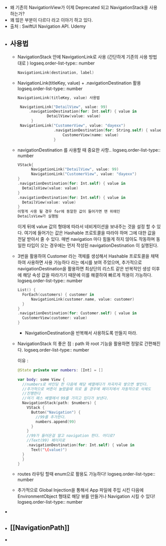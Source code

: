 - 왜 기존의 NavigationView가 이제 Deprecated 되고 NavigationStack을 사용하는가?
- 꽤 많은 부분이 다르다 라고 이야기 하고 있다.
- 출처 : SwiftUI Navigation API. Udemy
- ## 사용법
	- NavigationStack 안에 NavigationLink로 사용 (간단하게 기존의 사용 방법대로 )
	  logseq.order-list-type:: number
	  ```swift
	  NavigationLink(destination, label) 
	  ```
	- NavigationLink(titleKey, value) + .navigationDestination 활용  
	  logseq.order-list-type:: number
	  ```swift
	  NavigationLink(titleKey, value) 사용법
	  
	   NavigationLink("DetailView", value: 99)
	       .navigationDestination(for: Int.self) { value in
	               DetailView(value: value)
	        }
	   NavigationLink("CustomerView", value: "dayexx")
	                  .navigationDestination(for: String.self) { value in
	                      CustomerView(name: value)
	                  }
	  ```
	- navigationDestination 를 사용할 때 중요한 사항..
	  logseq.order-list-type:: number
	  ```swift
	  VStack{
	        NavigationLink("DetailView", value: 99)
	        NavigationLink("CustomerView", value: "dayexx")
	  }
	  .navigationDestination(for: Int.self) { value in
	  	DetailsView(value: value)
	  }
	  .navigationDestination(for: Int.self) { value in
	  	DetailView(value: value)
	  }
	  이렇게 사용 될 경우 for에 동알한 값이 들어가면 맨 위에인
	  DetailsView가 실행됨
	  ```
	  이게 뒤에 value 값의 형태에 따라서 네비게이션을 보내주는 것을 설정 할 수 있다.
	  여기에 들어가는 값은 Hashable 프로토콜을 따라야 하며 그에 대한 값을 전달 받아서 줄 수 있다. 매번 navigation 마다 힘들게 하지 않아도 작동하며 동일한 타입이 오는 경우에는 먼저 작성된 navigationDestination 이 실행된다.
	- 3번을 활용하여 Customer 라는 객체를 생성해서 Hashable 프로토콜을 채택하여 사용하면 사용 가능하다 라는 예시를 보여 주었으며, 추가적으로 navigationDestination을 활용하면 최상단의 리스트 같은 반복적인 생성 이후에 해당 속성 값을 따라가기 때문에 이를 해결하여 빠르게 적용이 가능하다.
	  logseq.order-list-type:: number
	  ```swift
	  List() {
	  	ForEach(customers) { customer in
	  		NavigationLink(customer.name, value: customer)
	  	}
	  }
	  .navigationDestination(for: Customer.self) { value in
	  	CustomerView(customer: value)
	  }
	  ```
	  * NavigationDestination을 반복해서 사용하도록 만들지 마라.
	- NavigationStack 의 좋은 점 : path 와 root 기능을 활용하면 정말로 간편해진다.
	  logseq.order-list-type:: number
	  
	  이유 :
	  ```swift
	  @State private var numbers: [Int] = []
	      
	  var body: some View {
	    //numbers로 바인딩 한 다음에 해당 배열에다가 차곡차곡 쌓으면 쌓인다.
	    //추가적으로 버튼이 뉼렸을때 뒤로 올 경우에 페이지에서 자동적으로 삭제도
	    //진행한다
	    //여기 패스 배열에서 99를 가지고 있다가 보낸다.
	    NavigationStack(path: $numbers) {
	      VStack {
	        Button("Navigation") {
	          //99를 추가한다.
	          numbers.append(99)
	        }
	      }
	      //99가 들어온걸 알고 navigation 한다. 어디로?
	      //Text(99) 페이지로
	      .navigationDestination(for: Int.self) { value in
	  		Text("\(value)")
	  	}
	    }
	  }
	  ```
	- routes 라우팅 할때 enum으로 활용도 가능하다!
	  logseq.order-list-type:: number
	- 추가적으로 Global Injection을 통해서 App 파일에 주입 시킨 다음에 EnvironmentObject 형태로 해당 뷰를 만들거나 Navigation 시킬 수 있다!
	  logseq.order-list-type:: number
-
- ## [[NavigationPath]]
-